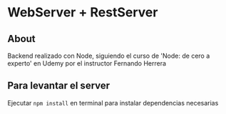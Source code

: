 # WebServer + RestServer

## About

Backend realizado con Node, siguiendo el curso de 'Node: de cero a experto' en Udemy por el instructor Fernando Herrera 

## Para levantar el server

Ejecutar ```npm install``` en terminal para instalar dependencias necesarias



